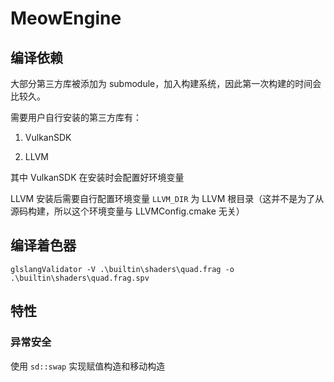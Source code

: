 # MeowEngine

## 编译依赖

大部分第三方库被添加为 submodule，加入构建系统，因此第一次构建的时间会比较久。

需要用户自行安装的第三方库有：

1. VulkanSDK

2. LLVM

其中 VulkanSDK 在安装时会配置好环境变量

LLVM 安装后需要自行配置环境变量 `LLVM_DIR` 为 LLVM 根目录（这并不是为了从源码构建，所以这个环境变量与 LLVMConfig.cmake 无关）

## 编译着色器

```shell
glslangValidator -V .\builtin\shaders\quad.frag -o .\builtin\shaders\quad.frag.spv
```

## 特性

### 异常安全

使用 `sd::swap` 实现赋值构造和移动构造